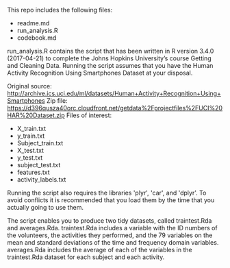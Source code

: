 This repo includes the following files:
-	readme.md 
-	run_analysis.R
-	codebook.md

run_analysis.R contains the script that has been written in R version 3.4.0 (2017-04-21) to complete the Johns Hopkins University’s 
course Getting and Cleaning Data. Running the script assumes that you have the Human Activity Recognition Using Smartphones Dataset at your disposal. 

Original source: http://archive.ics.uci.edu/ml/datasets/Human+Activity+Recognition+Using+Smartphones
Zip file: https://d396qusza40orc.cloudfront.net/getdata%2Fprojectfiles%2FUCI%20HAR%20Dataset.zip
Files of interest:
- X_train.txt
-	y_train.txt
-	Subject_train.txt
-	X_test.txt
-	y_test.txt
-	subject_test.txt
-	features.txt
-	activity_labels.txt

Running the script also requires the libraries 'plyr', 'car', and 'dplyr'. To avoid conflicts it is recommended that you load them by the time that you actually going to use them.

The script enables you to produce two tidy datasets, called traintest.Rda and averages.Rda. traintest.Rda includes a variable with the ID numbers of the volunteers, the activities they performed, and the 79 variables on the mean and standard deviations of the time and frequency domain variables. averages.Rda includes the average of each of the variables in the traintest.Rda dataset for each subject and each activity.
